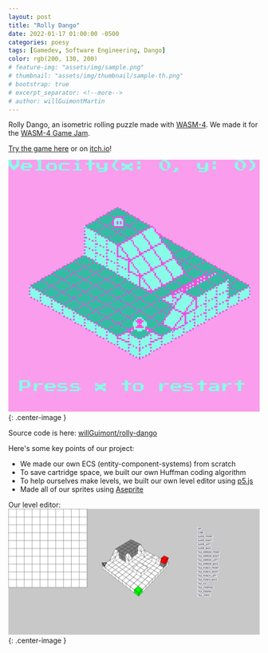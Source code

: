 ```yaml
---
layout: post
title: "Rolly Dango"
date: 2022-01-17 01:00:00 -0500
categories: poesy
tags: [Gamedev, Software Engineering, Dango]
color: rgb(200, 130, 200)
# feature-img: "assets/img/sample.png"
# thumbnail: "assets/img/thumbnail/sample-th.png"
# bootstrap: true
# excerpt_separator: <!--more-->
# author: willGuimontMartin
---
```


Rolly Dango, an isometric rolling puzzle made with [WASM-4](https://wasm4.org/). We made it for the [WASM-4 Game Jam](https://itch.io/jam/wasm4).

[Try the game here](https://willguimont.github.io/rolly-dango/) or on [itch.io](https://willguimont.itch.io/rolly-dango)!

![rolly dango](https://raw.githubusercontent.com/willGuimont/rolly-dango/main/assets/game.png){: .center-image }

Source code is here: [willGuimont/rolly-dango](https://github.com/willGuimont/rolly-dango)

Here's some key points of our project:

- We made our own ECS (entity-component-systems) from scratch
- To save cartridge space, we built our own Huffman coding algorithm
- To help ourselves make levels, we built our own level editor using [p5.js](https://p5js.org/)
- Made all of our sprites using [Aseprite](https://www.aseprite.org/)

Our level editor:
![level editor](https://raw.githubusercontent.com/willGuimont/rolly-dango/main/assets/editor.png){: .center-image }
